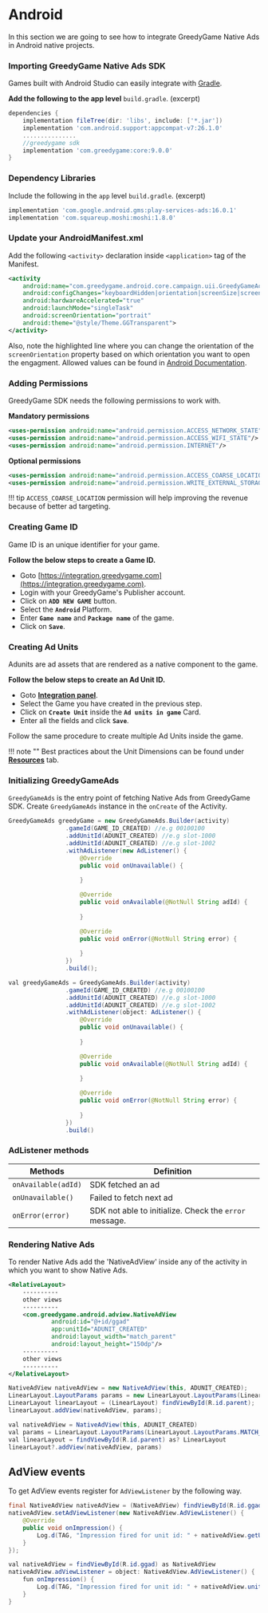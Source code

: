 # **Android**
In this section we are going to see how to integrate GreedyGame Native Ads in Android native projects.

### **Importing GreedyGame Native Ads SDK**

Games built with Android Studio can easily integrate with [Gradle](https://gradle.org).

**Add the following to the app level** `build.gradle`. (excerpt)

```gradle hl_lines="6"
dependencies {
	implementation fileTree(dir: 'libs', include: ['*.jar'])
	implementation 'com.android.support:appcompat-v7:26.1.0'
	...............
	//greedygame sdk
	implementation 'com.greedygame:core:9.0.0'
}
```

### **Dependency Libraries**
Include the following in the `app` level `build.gradle`. (excerpt)
```gradle
implementation 'com.google.android.gms:play-services-ads:16.0.1'
implementation 'com.squareup.moshi:moshi:1.8.0'
```

### **Update your AndroidManifest.xml**

Add the following `<activity>` declaration inside `<application>` tag of the Manifest.
```xml hl_lines="6"
<activity
    android:name="com.greedygame.android.core.campaign.uii.GreedyGameActivity"
    android:configChanges="keyboardHidden|orientation|screenSize|screenLayout|layoutDirection"
    android:hardwareAccelerated="true"
    android:launchMode="singleTask"
    android:screenOrientation="portrait"
    android:theme="@style/Theme.GGTransparent">
</activity>
```

Also, note the highlighted line where you can change the orientation of the `screenOrientation` property based on which orientation you want to open the engagment. Allowed values can be found in [Android Documentation](https://developer.android.com/guide/topics/manifest/activity-element#screen).

### **Adding Permissions**

GreedyGame SDK needs the following permissions to work with.

**Mandatory permissions**

```xml
<uses-permission android:name="android.permission.ACCESS_NETWORK_STATE"/>
<uses-permission android:name="android.permission.ACCESS_WIFI_STATE"/>
<uses-permission android:name="android.permission.INTERNET"/>
```

**Optional permissions**

```xml
<uses-permission android:name="android.permission.ACCESS_COARSE_LOCATION"/>
<uses-permission android:name="android.permission.WRITE_EXTERNAL_STORAGE"/>
```

!!! tip
    `ACCESS_COARSE_LOCATION` permission will help improving the revenue because of better ad targeting.

### **Creating Game ID**
Game ID is an unique identifier for your game.

**Follow the below steps to create a Game ID.**

* Goto [https://integration.greedygame.com](https://integration.greedygame.com).
* Login with your GreedyGame's Publisher account.
* Click on **`ADD NEW GAME`** button.
* Select the **`Android`** Platform.
* Enter **`Game name`** and **`Package name`** of the game.
* Click on **`Save`**.


### **Creating Ad Units**
Adunits are ad assets that are rendered as a native component to the game.

**Follow the below steps to create an Ad Unit ID.**

* Goto **[Integration panel](https://integration.greedygame.com)**.
* Select the Game you have created in the previous step.
* Click on **`Create Unit`** inside the **`Ad units in game`** Card.
* Enter all the fields and click **`Save`**.

Follow the same procedure to create multiple Ad Units inside the game.

!!! note ""
    Best practices about the Unit Dimensions can be found under **[Resources](http://127.0.0.1:8000/best_practices/)** tab.

### **Initializing GreedyGameAds**

`GreedyGameAds` is the entry point of fetching Native Ads from GreedyGame SDK. Create `GreedyGameAds` instance in the `onCreate` of the Activity.

```Java tab=
GreedyGameAds greedyGame = new GreedyGameAds.Builder(activity)
                .gameId(GAME_ID_CREATED) //e.g 00100100
                .addUnitId(ADUNIT_CREATED) //e.g slot-1000
                .addUnitId(ADUNIT_CREATED) //e.g slot-1002
                .withAdListener(new AdListener() {
                    @Override
                    public void onUnavailable() {
                        
                    }

                    @Override
                    public void onAvailable(@NotNull String adId) {
                        
                    }

                    @Override
                    public void onError(@NotNull String error) {
                        
                    }
                })
                .build();
```                        

```Java tab="Kotlin"
val greedyGameAds = GreedyGameAds.Builder(activity)
                .gameId(GAME_ID_CREATED) //e.g 00100100
                .addUnitId(ADUNIT_CREATED) //e.g slot-1000
                .addUnitId(ADUNIT_CREATED) //e.g slot-1002
                .withAdListener(object: AdListener() {
                    @Override
                    public void onUnavailable() {
                        
                    }

                    @Override
                    public void onAvailable(@NotNull String adId) {
                        
                    }

                    @Override
                    public void onError(@NotNull String error) {
                        
                    }
                })
                .build()
```

### **AdListener methods**

| Methods      | Definition                                      |
| ------------ | ----------------------------------------------- |
| `onAvailable(adId)`  | SDK fetched an ad|
| `onUnavailable()`    | Failed to fetch next ad                          |
| `onError(error)`     | SDK not able to initialize. Check the `error` message.|

### **Rendering Native Ads**
To render Native Ads add the 'NativeAdView' inside any of the activity in which you want to show Native Ads.

```XML tab=
<RelativeLayout>
    ----------
    other views
    ----------
    <com.greedygame.android.adview.NativeAdView
            android:id="@+id/ggad"
            app:unitId="ADUNIT_CREATED"
            android:layout_width="match_parent"
            android:layout_height="150dp"/>
    ----------
    other views
    ----------
</RelativeLayout>
```

```Java tab=
NativeAdView nativeAdView = new NativeAdView(this, ADUNIT_CREATED);
LinearLayout.LayoutParams params = new LinearLayout.LayoutParams(LinearLayout.LayoutParams.MATCH_PARENT, AD_UNIT_SIZE_IN_PIXELS);
LinearLayout linearLayout = (LinearLayout) findViewById(R.id.parent);
linearLayout.addView(nativeAdView, params);
```

```Java tab="Kotlin"
val nativeAdView = NativeAdView(this, ADUNIT_CREATED)
val params = LinearLayout.LayoutParams(LinearLayout.LayoutParams.MATCH_PARENT, AD_UNIT_SIZE_IN_PIXELS)
val linearLayout = findViewById(R.id.parent) as? LinearLayout
linearLayout?.addView(nativeAdView, params)
```

## **AdView events**
To get AdView events register for `AdViewListener` by the following way.

```Java tab=
final NativeAdView nativeAdView = (NativeAdView) findViewById(R.id.ggad);
nativeAdView.setAdViewListener(new NativeAdView.AdViewListener() {
    @Override
    public void onImpression() {
        Log.d(TAG, "Impression fired for unit id: " + nativeAdView.getUnitId());
    }
});
```

```java tab="Kotlin"
val nativeAdView = findViewById(R.id.ggad) as NativeAdView
nativeAdView.adViewListener = object: NativeAdView.AdViewListener() {
    fun onImpression() {
        Log.d(TAG, "Impression fired for unit id: " + nativeAdView.unitId);
    }
}
```